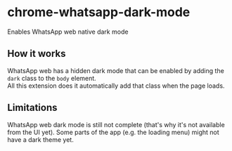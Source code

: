 # chrome-whatsapp-dark-mode

Enables WhatsApp web native dark mode

## How it works

WhatsApp web has a hidden dark mode that can be enabled by adding the `dark` class to the `body` element.  
All this extension does it automatically add that class when the page loads.

## Limitations

WhatsApp web dark mode is still not complete (that's why it's not available from the UI yet).
Some parts of the app (e.g. the loading menu) might not have a dark theme yet.

